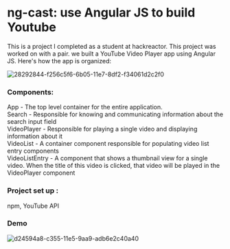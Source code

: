 # ng-cast: use Angular JS to build Youtube
This is a project I completed as a student at hackreactor. This project was worked on with a pair. we built a YouTube Video Player app using Angular JS. Here's how the app is organized:

![28292844-f256c5f6-6b05-11e7-8df2-f34061d2c2f0](https://user-images.githubusercontent.com/35877838/44246618-eb046b80-a193-11e8-9803-f46faeaa9d4d.png)

### Components: <br>
App - The top level container for the entire application. <br>
Search - Responsible for knowing and communicating information about the search input field<br>
VideoPlayer - Responsible for playing a single video and displaying information about it<br>
VideoList - A container component responsible for populating video list entry components<br>
VideoListEntry - A component that shows a thumbnail view for a single video. When the title of this video is clicked, that video will be played in the VideoPlayer component<br>

### Project set up : 
npm, YouTube API


### Demo 
![d24594a8-c355-11e5-9aa9-adb6e2c40a40](https://user-images.githubusercontent.com/35877838/44247458-500e9000-a199-11e8-9cc5-7cdca72dbb9d.gif)

 
